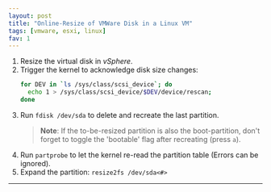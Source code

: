 ```yaml
---
layout: post
title: "Online-Resize of VMWare Disk in a Linux VM"
tags: [vmware, esxi, linux]
fav: 1
---
```


1. Resize the virtual disk in *vSphere*.
2. Trigger the kernel to acknowledge disk size changes:
   ```bash
   for DEV in `ls /sys/class/scsi_device`; do
     echo 1 > /sys/class/scsi_device/$DEV/device/rescan;
   done
   ```
3. Run `fdisk /dev/sda` to delete and recreate the last partition.
   > **Note**: If the to-be-resized partition is also the boot-partition, don't forget to toggle the 'bootable' flag after recreating (press `a`).
4. Run `partprobe` to let the kernel re-read the partition table (Errors can be ignored).
5. Expand the partition: `resize2fs /dev/sda<#>`

---
